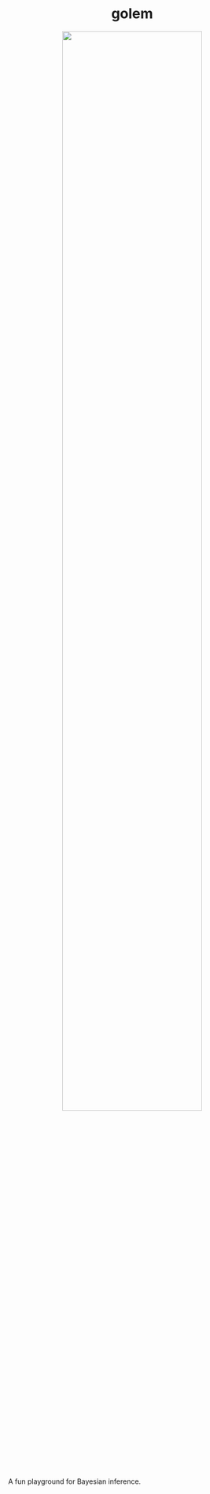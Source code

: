 <h1 align=center> <b>golem</b> </h1>

<p align="center">
<img src="./golem.png" style="width:75%;height:75%;">
</p>

A fun playground for Bayesian inference.
